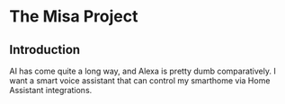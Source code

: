 <h1>The Misa Project</h1>

<h2>Introduction</h2>
AI has come quite a long way, and Alexa is pretty dumb comparatively. I want a smart voice assistant that can control my smarthome via Home Assistant integrations.
